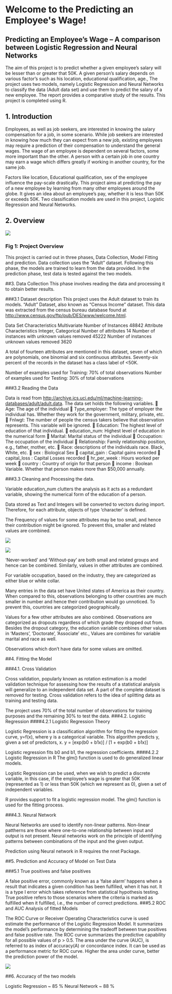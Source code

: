 

# Welcome to the Predicting an Employee's Wage!

## Predicting an Employee’s Wage – A comparison between Logistic Regression and Neural Networks

The aim of this project is to predict whether a given employee’s salary will be lesser than or greater that 50K. A given person’s salary depends on various factor’s such as his location, educational qualification, age., The project uses two models, namely Logistic Regression and Neural Networks to classify the data (Adult data set) and use them to predict the salary of a new employee. The report provides a comparative study of the results. This project is completed using R.

## 1.  Introduction
Employees, as well as job seekers,  are interested in knowing the salary compensation for a job, in some scenario. While job seekers are interested in knowing how much they can expect from a new job, existing employees may require a prediction of their compensation to understand the general wages. The wage of an employee is dependent on several factors, some more important than the other. A person with a certain job in one country may earn a wage which differs greatly if working in another country, for the same job. 
 
Factors like location, Educational qualification, sex of the employee influence the pay-scale drastically. This project aims at predicting the pay of a new employee by learning from many other employees around the globe. It gives an idea about an employee’s pay, whether it is less than 50K or exceeds 50K. Two classification models are used in this project, Logistic Regression and Neural Networks.  

## 2.  Overview

 ![](https://github.com/vidyasrimani/ProjectImageRep/blob/master/ML001.jpg)

### Fig 1: Project Overview

This project is carried out in three phases, Data Collection, Model Fitting and prediction. Data collection uses the “Adult” dataset. Following this phase, the models are trained to learn from the data provided. In the prediction phase, test data is tested against the two models.

##3.  Data Collection
This phase involves reading the data and processing it to obtain better results.

###3.1 Dataset description
This project uses the Adult dataset to train its models. “Adult” Dataset, also known as “Census Income” dataset. This data was extracted from the census bureau database found at http://www.census.gov/ftp/pub/DES/www/welcome.html.

Data Set Characteristics	Multivariate
Number of Instances	48842
Attribute Characteristics	Integer, Categorical
Number of attributes	14
Number of instances with unknown values   removed	45222
Number of instances unknown values   removed	3620

A total of fourteen attributes are mentioned in this dataset, seven of which are polynomials, one binomial and six continuous attributes. Seventy-six percent of the records in the dataset has a class label of <50K.

Number of examples used for Training: 70% of total observations
Number of examples used for Testing: 30% of total observations

###3.2 Reading the Data 

Data is read from http://archive.ics.uci.edu/ml/machine-learning-databases/adult/adult.data. The data set holds the following variables.
	Age: The age of the individual
	Type_employer: The type of employer the individual has. Whether they work for the government, military, private, etc.
	Fnlwgt: The number of people the census takers believe that observation represents. This variable will be ignored.
	Education: The highest level of education of that individual.
	education_num: Highest level of education in the numerical form
	Marital: Marital status of the individual
	Occupation: The occupation of the individual
	Relationship: Family relationship position, e.g., father, mother, etc.
	Race: descriptions of the individuals race. Black, White, etc.
	sex : Biological Sex
	capital_gain : Capital gains recorded
	capital_loss : Capital Losses recorded
	hr_per_week : Hours worked per week
	country : Country of origin for that person
	income : Boolean Variable. Whether that person makes more than $50,000 annually. 

###3.3 Cleaning and Processing the data.

Variable education_num clutters the analysis as it acts as a redundant variable, showing the numerical form of the education of a person. 

Data stored as Text and Integers will be converted to vectors during import. Therefore, for each attribute, objects of type ‘character’ is defined. 

The Frequency of values for some attributes may be too small, and hence their contribution might be ignored. To prevent this, smaller and related values are combined.

 ![](https://github.com/vidyasrimani/ProjectImageRep/blob/master/ML002.jpg) 

![](https://github.com/vidyasrimani/ProjectImageRep/blob/master/ML003.jpg)


 

‘Never-worked’ and ‘Without-pay’ are both small and related groups and hence can be combined. Similarly, values in other attributes are combined.

For variable occupation, based on the industry, they are categorized as either blue or white collar.
  
Many entries in the data set have United states of America as their country. When compared to this, observations belonging to other countries are much smaller in number and hence their contribution would go unnoticed. To prevent this, countries are categorized geographically. 
  
Values for a few other attributes are also combined. Observations are categorized as dropouts regardless of which grade they dropped out from. Besides the dropout category, the education variable combines other values in ‘Masters’, ’Doctorate’, ’Associate’ etc.,
Values are combines for variable marital and race as well.

Observations which don’t have data for some values are omitted.

##4.  Fitting the Model

###4.1.  Cross Validation

Cross validation, popularly known as rotation estimation is a model validation technique for assessing how the results of a statistical analysis will generalize to an independent data set.
A part of the complete dataset is removed for testing. Cross validation refers to the idea of splitting data as training and testing data.

The project uses 70% of the total number of observations for training purposes and the remaining 30% to test the data.
###4.2.  Logistic Regression
####4.2.1 Logistic Regression Theory

Logistic Regression is a classification algorithm for fitting the regression curve, y=f(x), where y is a categorical variable. This algorithm predicts y, given a set of predictors, x. 
y = [exp(b0 + b1x)] / [1 + exp(b0 + b1x)] 

Logistic regression fits b0 and b1, the regression coefficients.
####4.2.2 Logistic Regression in R
The glm() function is used to do generalized linear models.

Logistic Regression can be used, when we wish to predict a discrete variable, in this case, if the employee’s wage is greater that 50K (represented as 1) or less than 50K (which we represent as 0), given a set of independent variables.

R provides support to fit a logistic regression model. The glm() function is used for the fitting process. 

###4.3.  Neural Network

Neural Networks are used to identify non-linear patterns. Non-linear pattherns are those where one-to-one relationship between input and output is not present. 
Neural networks work on the principle of identifying patterns between combinations of the input and the given output.

Prediction using Neural network in R requires the nnet Package.

##5.  Prediction and Accuracy of Model on Test Data

###5.1 True positives and false positives

A false positive error, commonly known as a ‘false alarm’ happens when a result that indicates a given condition has been fulfilled, when it has not. It is a type I error which takes reference from statistical hypothesis testing.
True positive refers to those scenarios where the criteria is marked as fulfilled when it fulfilled, i.e., the number of correct predictions.
###5.2 ROC and AUC Analysis of fitted Models

The ROC Curve or Receiver Operating Characteristics curve is used estimate the performance of the Logistic Regression Model. It summarizes the model’s performance by determining the tradeoff between true positives and false positive rate. The ROC curve summarizes the predictive capability for all possible values of p > 0.5.  The area under the curve (AUC), is referred to as index of accuracy(A) or concordance index. It can be used as a performance metric for ROC curve. 
Higher the area under curve, better the prediction power of the model.

![](https://github.com/vidyasrimani/ProjectImageRep/blob/master/ML004.jpg)

##6. Accuracy of the two models 

Logistic Regression ~ 85 %
Neural Network ~ 88 %
